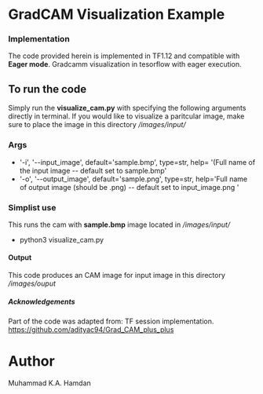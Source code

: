 # GradCAM Visualization Example
### Implementation
The code provided herein is implemented in TF1.12 and compatible with **Eager mode**.
Gradcamm visualization in tesorflow with eager execution.
## To run the code
Simply run the **visualize_cam.py** with specifying the following arguments directly in terminal.
If you would like to visualize a paritcular image, make sure to place the image in this directory */images/input/*

### Args
* '-i', '--input_image', default='sample.bmp', type=str, help= '(Full name of the input image -- default set to sample.bmp'
* '-o', '--output_image', default='sample.png', type=str,   help='Full name of output image (should be .png) -- default set to input_image.png '

### Simplist use  
This runs the cam with **sample.bmp** image located in *_/images/input/_* 
 - python3 visualize_cam.py

#### Output
This code produces an CAM image for input image in this directory */images/ouput*

##### Acknowledgements
Part of the code was adapted from:
TF session implementation.
https://github.com/adityac94/Grad_CAM_plus_plus


# Author
Muhammad K.A. Hamdan
